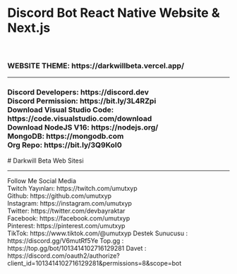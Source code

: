 # Discord Bot React Native Website & Next.js
<br>
<h3>WEBSITE THEME: https://darkwillbeta.vercel.app/</h3>
<hr>
<h3>
Discord Developers: https://discord.dev<br>
Discord Permission: https://bit.ly/3L4RZpi<br>
Download Visual Studio Code: https://code.visualstudio.com/download<br>
Download NodeJS V16: https://nodejs.org/<br>
MongoDB: https://mongodb.com<br>
Org Repo: https://bit.ly/3Q9KoI0</h3>
# Darkwill Beta Web Sitesi


<hr>
Follow Me Social Media<br>
Twitch Yayınları: https://twitch.com/umutxyp<br>
Github: https://github.com/umutxyp<br>
Instagram: https://instagram.com/umutxyp<br>
Twitter: https://twitter.com/devbayraktar<br>
Facebook: https://facebook.com/umutxyp<br>
Pinterest: https://pinterest.com/umutxyp<br>
TikTok: https://www.tiktok.com/@umutxyp
Destek Sunucusu : https://discord.gg/V6mutRf5Ye
Top.gg : https://top.gg/bot/1013414102716129281
Davet : https://discord.com/oauth2/authorize?client_id=1013414102716129281&permissions=8&scope=bot
